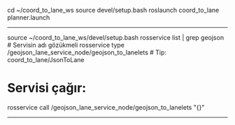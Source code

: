cd ~/coord_to_lane_ws
source devel/setup.bash
roslaunch coord_to_lane planner.launch

-------------------------------------

source ~/coord_to_lane_ws/devel/setup.bash
rosservice list | grep geojson  # Servisin adı gözükmeli
rosservice type /geojson_lane_service_node/geojson_to_lanelets  # Tip: coord_to_lane/JsonToLane

# Servisi çağır:
rosservice call /geojson_lane_service_node/geojson_to_lanelets "{}"

--------------------------------------
